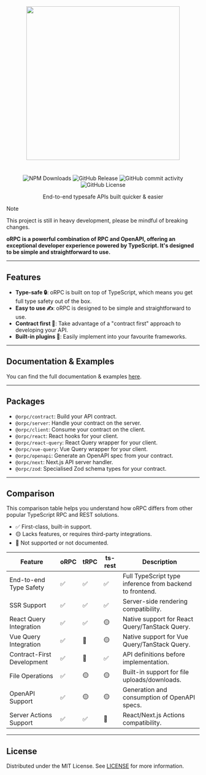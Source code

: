 <div align="center">
  <image align="center" src="https://i.ibb.co/rZw671M/New-Project-2.png" width=400 />
</div>

<h1></h1>

<div align="center">
  
![NPM Downloads](https://img.shields.io/npm/dm/%40orpc/server?logo=npm)
![GitHub Release](https://img.shields.io/github/v/release/unnoq/orpc?logo=github)
![GitHub commit activity](https://img.shields.io/github/commit-activity/m/unnoq/orpc?logo=git&logoColor=%23fff)
![GitHub License](https://img.shields.io/github/license/unnoq/orpc)

</div>

<p align="center">End-to-end typesafe APIs built quicker & easier</p>

> [!NOTE]  
> This project is still in heavy development, please be mindful of breaking changes.

**oRPC is a powerful combination of RPC and OpenAPI, offering an exceptional developer experience powered by TypeScript. It's designed to be simple and straightforward to use.**

---

## Features
- **Type-safe 🔒**: oRPC is built on top of TypeScript, which means you get full type safety out of the box.
- **Easy to use ✍️**: oRPC is designed to be simple and straightforward to use.
- **Contract first 📝**: Take advantage of a "contract first" approach to developing your API.
- **Built-in plugins 🔌**: Easily implement into your favourite frameworks.

---

## Documentation & Examples
You can find the full documentation & examples [here](https://orpc.unnoq.com).

---

## Packages
- `@orpc/contract`: Build your API contract.
- `@orpc/server`: Handle your contract on the server.
- `@orpc/client`: Consume your contract on the client.
- `@orpc/react`: React hooks for your client.
- `@orpc/react-query`: React Query wrapper for your client.
- `@orpc/vue-query`: Vue Query wrapper for your client.
- `@orpc/openapi`: Generate an OpenAPI spec from your contract.
- `@orpc/next`: Next.js API server handler.
- `@orpc/zod`: Specialised Zod schema types for your contract.

---

## Comparison
This comparison table helps you understand how oRPC differs from other popular TypeScript RPC and REST solutions.

- ✅ First-class, built-in support.
- 🟡 Lacks features, or requires third-party integrations.
- 🛑 Not supported or not documented.

| Feature                      | oRPC | tRPC | ts-rest | Description                                        |
|------------------------------|------|------|---------|--------------------------------------------------|
| End-to-end Type Safety       | ✅   | ✅   | ✅      | Full TypeScript type inference from backend to frontend. |
| SSR Support                  | ✅   | ✅   | ✅      | Server-side rendering compatibility.            |
| React Query Integration      | ✅   | ✅   | 🟡      | Native support for React Query/TanStack Query.  |
| Vue Query Integration        | ✅   | 🛑   | 🟡      | Native support for Vue Query/TanStack Query.    |
| Contract-First Development   | ✅   | 🛑   | ✅      | API definitions before implementation.          |
| File Operations              | ✅   | 🟡   | 🟡      | Built-in support for file uploads/downloads.    |
| OpenAPI Support              | ✅   | 🟡   | 🟡      | Generation and consumption of OpenAPI specs.    |
| Server Actions Support       | ✅   | ✅   | 🛑      | React/Next.js Actions compatibility.            |

---

## License
Distributed under the MIT License. See [LICENSE](LICENSE) for more information.

